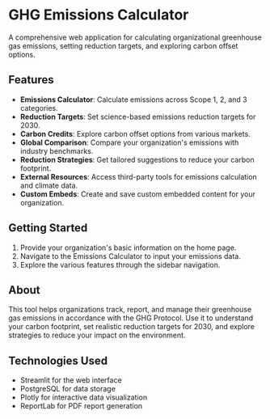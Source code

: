 # GHG Emissions Calculator

A comprehensive web application for calculating organizational greenhouse gas emissions, setting reduction targets, and exploring carbon offset options.

## Features

- **Emissions Calculator**: Calculate emissions across Scope 1, 2, and 3 categories.
- **Reduction Targets**: Set science-based emissions reduction targets for 2030.
- **Carbon Credits**: Explore carbon offset options from various markets.
- **Global Comparison**: Compare your organization's emissions with industry benchmarks.
- **Reduction Strategies**: Get tailored suggestions to reduce your carbon footprint.
- **External Resources**: Access third-party tools for emissions calculation and climate data.
- **Custom Embeds**: Create and save custom embedded content for your organization.

## Getting Started

1. Provide your organization's basic information on the home page.
2. Navigate to the Emissions Calculator to input your emissions data.
3. Explore the various features through the sidebar navigation.

## About

This tool helps organizations track, report, and manage their greenhouse gas emissions in accordance with the GHG Protocol. Use it to understand your carbon footprint, set realistic reduction targets for 2030, and explore strategies to reduce your impact on the environment.

## Technologies Used

- Streamlit for the web interface
- PostgreSQL for data storage
- Plotly for interactive data visualization
- ReportLab for PDF report generation